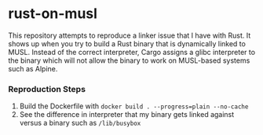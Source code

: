 # rust-on-musl

This repository attempts to reproduce a linker issue that I have with Rust. It shows up when you try to build a Rust binary that is dynamically linked to MUSL. Instead of the correct interpreter, Cargo assigns a glibc interpreter to the binary which will not allow the binary to work on MUSL-based systems such as Alpine.

### Reproduction Steps

1. Build the Dockerfile with `docker build . --progress=plain --no-cache`
2. See the difference in interpreter that my binary gets linked against versus a binary such as `/lib/busybox`
